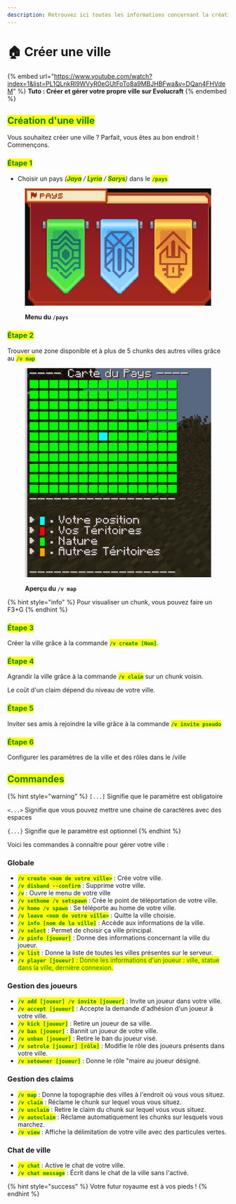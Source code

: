```yaml
---
description: Retrouvez ici toutes les informations concernant la création de ville
---
```


# 🏠 Créer une ville

{% embed url="https://www.youtube.com/watch?index=1&list=PL1QLnkRl9WVyR0eGUtFoTo8a9MBJHBFwa&v=DQan4FHVdeM" %}
**Tuto : Créer et gérer votre propre ville sur Evolucraft**
{% endembed %}

## <mark style="color:green;">**Création d'une ville**</mark>

Vous souhaitez créer une ville ? Parfait, vous êtes au bon endroit ! Commençons.

### <mark style="color:green;">Étape 1</mark>

* Choisir un pays _(<mark style="color:green;">**Jaya**</mark> / <mark style="color:green;">**Lyria**</mark> / <mark style="color:green;">**Sarys**</mark>)_ dans le <mark style="color:green;">**`/pays`**</mark>

<figure><img src="../.gitbook/assets/Les_Villes/LesVilles_Monde.png" alt=""><figcaption><p><strong>Menu du <code>/pays</code></strong></p></figcaption></figure>

### <mark style="color:green;">Étape 2</mark>

Trouver une zone disponible et à plus de 5 chunks des autres villes grâce au <mark style="color:green;">**`/v map`**</mark>

<figure><img src="../.gitbook/assets/Les_Villes/LesVilles_Vmap.png" alt=""><figcaption><p><strong>Aperçu du <code>/v map</code></strong></p></figcaption></figure>

{% hint style="info" %}
Pour visualiser un chunk, vous pouvez faire un F3+G
{% endhint %}

### <mark style="color:green;">Étape 3</mark>

Créer la ville grâce à la commande <mark style="color:green;">**`/v create [Nom]`**</mark>.

### <mark style="color:green;">Étape 4</mark>

Agrandir la ville grâce à la commande <mark style="color:green;">**`/v claim`**</mark> sur un chunk voisin.&#x20;

Le coût d'un claim dépend du niveau de votre ville.&#x20;

### <mark style="color:green;">Étape 5</mark>

Inviter ses amis à rejoindre la ville grâce à la commande <mark style="color:green;">**`/v invite pseudo`**</mark>

### <mark style="color:green;">Étape 6</mark>

Configurer les paramètres de la ville et des rôles dans le /ville

## <mark style="color:green;">Commandes</mark>

{% hint style="warning" %}
`[...]` Signifie que le paramètre est obligatoire

`<...>` Signifie que vous pouvez mettre une chaine de caractères avec des espaces

`{...}` Signifie que le paramètre est optionnel
{% endhint %}

Voici les commandes à connaître pour gérer votre ville :

### Globale
* <mark style="color:green;">**`/v create <nom de votre ville>`**</mark> : Crée votre ville.
* <mark style="color:green;">**`/v disband --confirm`**</mark> : Supprime votre ville.
* <mark style="color:green;">**`/v`**</mark> : Ouvre le menu de votre ville
* <mark style="color:green;">**`/v sethome /v setspawn`**</mark> : Crée le point de téléportation de votre ville.
* <mark style="color:green;">**`/v home /v spawn`**</mark> : Se téléporte au home de votre ville.
* <mark style="color:green;">**`/v leave <nom de votre ville>`**</mark> : Quitte la ville choisie.
* <mark style="color:green;">**`/v info [nom de la ville]`**</mark> : Accède aux informations de la ville.
* <mark style="color:green;">**`/v select`**</mark> : Permet de choisir ça ville principal.
* <mark style="color:green;">**`/v pinfo [joueur]`**</mark> : Donne des informations concernant la ville du joueur.
* <mark style="color:green;">**`/v list`**</mark> : Donne la liste de toutes les villes présentes sur le serveur.
* <mark style="color:green;">**`/v player [joueur]`** : Donne les informations d'un joueur : ville, statue dans la ville, dernière connexion.

### Gestion des joueurs
* <mark style="color:green;">**`/v add [joueur] /v invite [joueur]`**</mark> : Invite un joueur dans votre ville.
* <mark style="color:green;">**`/v accept [joueur]`**</mark> : Accepte la demande d'adhésion d'un joueur à votre ville.
* <mark style="color:green;">**`/v kick [joueur]`**</mark> : Retire un joueur de sa ville.
* <mark style="color:green;">**`/v ban [joueur]`**</mark> : Bannit un joueur de votre ville.
* <mark style="color:green;">**`/v unban [joueur]`**</mark> : Retire le ban du joueur visé.
* <mark style="color:green;">**`/v setrole [joueur] [rôle]`**</mark> : Modifie le rôle des joueurs présents dans votre ville.
* <mark style="color:green;">**`/v setowner [joueur]`**</mark> : Donne le rôle "maire au joueur désigné.

### Gestion des claims
* <mark style="color:green;">**`/v map`**</mark> : Donne la topographie des villes à l'endroit où vous vous situez.
* <mark style="color:green;">**`/v claim`**</mark> : Réclame le chunk sur lequel vous vous situez.
* <mark style="color:green;">**`/v unclaim`**</mark> : Retire le claim du chunk sur lequel vous vous situez.
* <mark style="color:green;">**`/v autoclaim`**</mark> : Réclame automatiquement les chunks sur lesquels vous marchez.
* <mark style="color:green;">**`/v view`**</mark> : Affiche la délimitation de votre ville avec des particules vertes.

### Chat de ville
* <mark style="color:green;">**`/v chat`**</mark> : Active le chat de votre ville.
* <mark style="color:green;">**`/v chat message`**</mark> : Écrit dans le chat de la ville sans l'activé.

{% hint style="success" %}
Votre futur royaume est à vos pieds !
{% endhint %}
